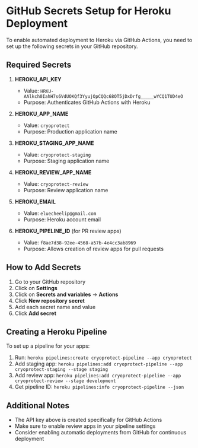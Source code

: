 # GitHub Secrets Setup for Heroku Deployment

To enable automated deployment to Heroku via GitHub Actions, you need to set up the following secrets in your GitHub repository.

## Required Secrets

1. **HEROKU_API_KEY**
   - Value: `HRKU-AAlkch0IahH7s6VdUOKQf3YyujOpCQQc68OT5jDxDrfg_____wYCQ1TUD4eO`
   - Purpose: Authenticates GitHub Actions with Heroku

2. **HEROKU_APP_NAME**
   - Value: `cryoprotect`
   - Purpose: Production application name

3. **HEROKU_STAGING_APP_NAME**
   - Value: `cryoprotect-staging`
   - Purpose: Staging application name

4. **HEROKU_REVIEW_APP_NAME**
   - Value: `cryoprotect-review`
   - Purpose: Review application name

5. **HEROKU_EMAIL**
   - Value: `eluecheelip@gmail.com`
   - Purpose: Heroku account email

6. **HEROKU_PIPELINE_ID** (for PR review apps)
   - Value: `f8ae7d38-92ee-4568-a57b-4e4cc3ab8969`
   - Purpose: Allows creation of review apps for pull requests

## How to Add Secrets

1. Go to your GitHub repository
2. Click on **Settings**
3. Click on **Secrets and variables** → **Actions**
4. Click **New repository secret**
5. Add each secret name and value
6. Click **Add secret**

## Creating a Heroku Pipeline

To set up a pipeline for your apps:

1. Run: `heroku pipelines:create cryoprotect-pipeline --app cryoprotect`
2. Add staging app: `heroku pipelines:add cryoprotect-pipeline --app cryoprotect-staging --stage staging`
3. Add review app: `heroku pipelines:add cryoprotect-pipeline --app cryoprotect-review --stage development`
4. Get pipeline ID: `heroku pipelines:info cryoprotect-pipeline --json`

## Additional Notes

- The API key above is created specifically for GitHub Actions
- Make sure to enable review apps in your pipeline settings
- Consider enabling automatic deployments from GitHub for continuous deployment